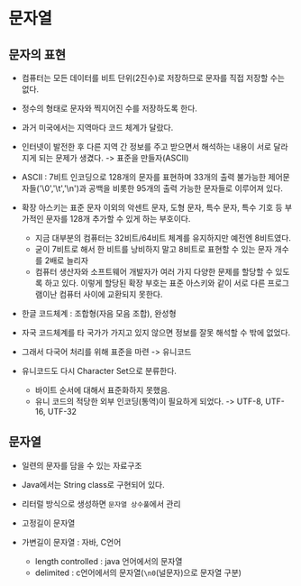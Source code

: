 # 문자열

## 문자의 표현
* 컴퓨터는 모든 데이터를 비트 단위(2진수)로 저장하므로 문자를 직접 저장할 수는 없다.
* 정수의 형태로 문자와 찍지어진 수를 저장하도록 한다.
* 과거 미국에서는 지역마다 코드 체계가 달랐다.
* 인터넷이 발전한 후 다른 지역 간 정보를 주고 받으면서 해석하는 내용이 서로 달라지게 되는 문제가 생겼다. -> 표준을 만들자(ASCII)
* ASCII : 7비트 인코딩으로 128개의 문자를 표현하며 33개의 출력 불가능한 제어문자들('\0','\t','\n')과 공백을 비롯한 95개의 출력 가능한 문자들로 이루어져 있다.

* 확장 아스키는 표준 문자 이외의 악센트 문자, 도형 문자, 특수 문자, 특수 기호 등 부가적인 문자를 128개 추가할 수 있게 하는 부호이다.
    * 지금 대부분의 컴퓨터는 32비트/64비트 체계를 유지하지만 예전엔 8비트였다.
    * 굳이 7비트로 해서 한 비트를 낭비하지 말고 8비트로 표현할 수 있는 문자 개수를 2배로 늘리자
    * 컴퓨터 생산자와 소프트웨어 개발자가 여러 가지 다양한 문제를 할당할 수 있도록 하고 있다. 이렇게 할당된 확장 부호는 표준 아스키와 같이 서로 다른 프로그램이난 컴퓨터 사이에 교환되지 못한다.
* 한글 코드체계 : 조합형(자음 모음 조합), 완성형
* 자국 코드체계를 타 국가가 가지고 있지 않으면 정보를 잘못 해석할 수 밖에 없었다.
* 그래서 다국어 처리를 위해 표준을 마련 -> 유니코드

* 유니코드도 다시 Character Set으로 분류한다.
    * 바이트 순서에 대해서 표준화하지 못했음.
    * 유니 코드의 적당한 외부 인코딩(통역)이 필요하게 되었다. -> UTF-8, UTF-16, UTF-32

## 문자열
* 일련의 문자를 담을 수 있는 자료구조
* Java에서는 String class로 구현되어 있다.
* 리터럴 방식으로 생성하면 `문자열 상수풀`에서 관리

* 고정길이 문자열
* 가변길이 문자열 : 자바, C언어
    * length controlled : java 언어에서의 문자열
    * delimited : c언어에서의 문자열(`\n0`(널문자)으로 문자열 구분)
